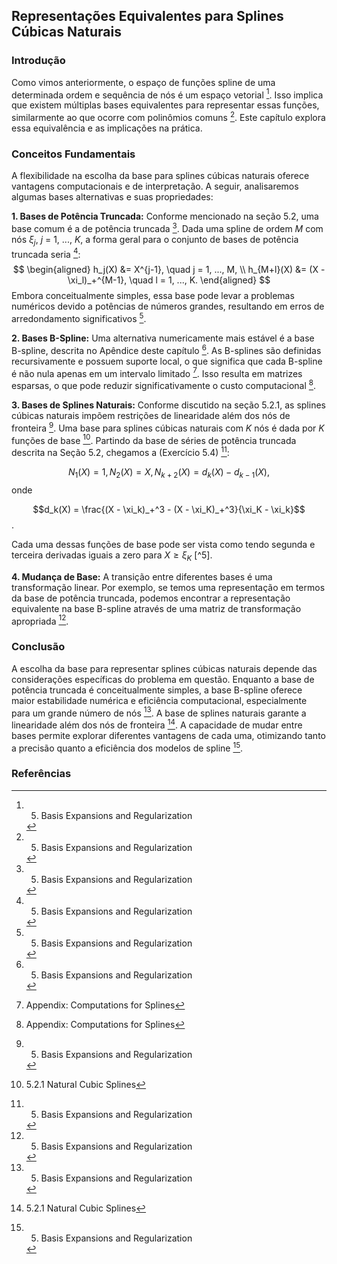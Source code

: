 ## Representações Equivalentes para Splines Cúbicas Naturais

### Introdução
Como vimos anteriormente, o espaço de funções spline de uma determinada ordem e sequência de nós é um espaço vetorial [^6]. Isso implica que existem múltiplas bases equivalentes para representar essas funções, similarmente ao que ocorre com polinômios comuns [^6]. Este capítulo explora essa equivalência e as implicações na prática.

### Conceitos Fundamentais
A flexibilidade na escolha da base para splines cúbicas naturais oferece vantagens computacionais e de interpretação. A seguir, analisaremos algumas bases alternativas e suas propriedades:

**1. Bases de Potência Truncada:**
Conforme mencionado na seção 5.2, uma base comum é a de potência truncada [^6]. Dada uma spline de ordem *M* com nós $\xi_j$, *j* = 1, ..., *K*, a forma geral para o conjunto de bases de potência truncada seria [^6]:
$$ \begin{aligned} h_j(X) &= X^{j-1}, \quad j = 1, ..., M, \\ h_{M+l}(X) &= (X - \xi_l)_+^{M-1}, \quad l = 1, ..., K. \end{aligned} $$
Embora conceitualmente simples, essa base pode levar a problemas numéricos devido a potências de números grandes, resultando em erros de arredondamento significativos [^6].

**2. Bases B-Spline:**
Uma alternativa numericamente mais estável é a base B-spline, descrita no Apêndice deste capítulo [^6]. As B-splines são definidas recursivamente e possuem suporte local, o que significa que cada B-spline é não nula apenas em um intervalo limitado [^49]. Isso resulta em matrizes esparsas, o que pode reduzir significativamente o custo computacional [^49].

**3. Bases de Splines Naturais:**
Conforme discutido na seção 5.2.1, as splines cúbicas naturais impõem restrições de linearidade além dos nós de fronteira [^6]. Uma base para splines cúbicas naturais com *K* nós é dada por *K* funções de base [^4]. Partindo da base de séries de potência truncada descrita na Seção 5.2, chegamos a (Exercício 5.4) [^6]:

$$N_1(X) = 1, N_2(X) = X, N_{k+2}(X) = d_k(X) - d_{k-1}(X),$$
onde

$$d_k(X) = \frac{(X - \xi_k)_+^3 - (X - \xi_K)_+^3}{\xi_K - \xi_k}$$.

Cada uma dessas funções de base pode ser vista como tendo segunda e terceira derivadas iguais a zero para $X \geq \xi_K$ [^5].

**4. Mudança de Base:**
A transição entre diferentes bases é uma transformação linear. Por exemplo, se temos uma representação em termos da base de potência truncada, podemos encontrar a representação equivalente na base B-spline através de uma matriz de transformação apropriada [^6].

### Conclusão
A escolha da base para representar splines cúbicas naturais depende das considerações específicas do problema em questão. Enquanto a base de potência truncada é conceitualmente simples, a base B-spline oferece maior estabilidade numérica e eficiência computacional, especialmente para um grande número de nós [^6]. A base de splines naturais garante a linearidade além dos nós de fronteira [^4]. A capacidade de mudar entre bases permite explorar diferentes vantagens de cada uma, otimizando tanto a precisão quanto a eficiência dos modelos de spline [^6].

### Referências
[^4]:  5.2.1 Natural Cubic Splines
[^6]: 5. Basis Expansions and Regularization
[^49]: Appendix: Computations for Splines
<!-- END -->